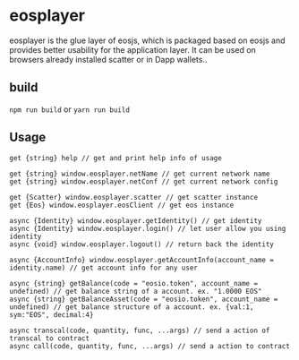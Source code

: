 # eosplayer

eosplayer is the glue layer of eosjs, which is packaged based on eosjs and provides better usability for the application layer. It can be used on browsers already installed scatter or in Dapp wallets..

## build

`npm run build` or `yarn run build`

## Usage

```
get {string} help // get and print help info of usage

get {string} window.eosplayer.netName // get current network name
get {string} window.eosplayer.netConf // get current network config

get {Scatter} window.eosplayer.scatter // get scatter instance
get {Eos} window.eosplayer.eosClient // get eos instance

async {Identity} window.eosplayer.getIdentity() // get identity
async {Identity} window.eosplayer.login() // let user allow you using identity
async {void} window.eosplayer.logout() // return back the identity

async {AccountInfo} window.eosplayer.getAccountInfo(account_name = identity.name) // get account info for any user

async {string} getBalance(code = "eosio.token", account_name = undefined) // get balance string of a account. ex. "1.0000 EOS"
async {string} getBalanceAsset(code = "eosio.token", account_name = undefined) // get balance structure of a account. ex. {val:1, sym:"EOS", decimal:4}

async transcal(code, quantity, func, ...args) // send a action of transcal to contract
async call(code, quantity, func, ...args) // send a action to contract
```

